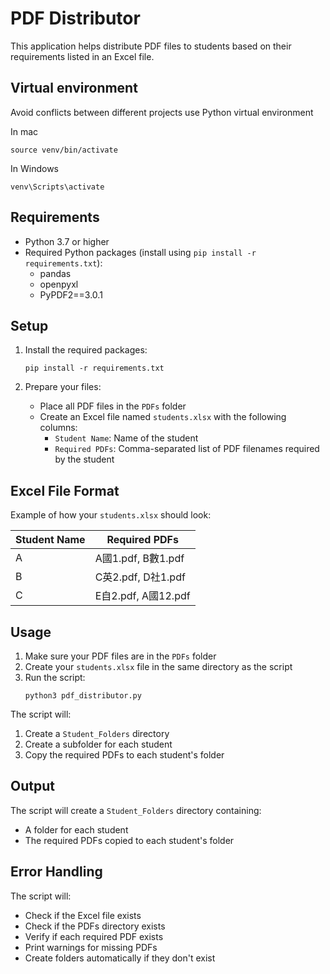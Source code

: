 # PDF Distributor

This application helps distribute PDF files to students based on their requirements listed in an Excel file.

## Virtual environment

Avoid conflicts between different projects use Python virtual environment

In mac 
```
source venv/bin/activate
```

In Windows
```
venv\Scripts\activate
```

## Requirements

- Python 3.7 or higher
- Required Python packages (install using `pip install -r requirements.txt`):
  - pandas        
  - openpyxl
  - PyPDF2==3.0.1 

## Setup

1. Install the required packages:
   ```
   pip install -r requirements.txt
   ```

2. Prepare your files:
   - Place all PDF files in the `PDFs` folder
   - Create an Excel file named `students.xlsx` with the following columns:
     - `Student Name`: Name of the student
     - `Required PDFs`: Comma-separated list of PDF filenames required by the student

## Excel File Format

Example of how your `students.xlsx` should look:

| Student Name | Required PDFs |
|-------------|---------------|
| A           | A國1.pdf, B數1.pdf |
| B           | C英2.pdf, D社1.pdf |
| C           | E自2.pdf, A國12.pdf |

## Usage

1. Make sure your PDF files are in the `PDFs` folder
2. Create your `students.xlsx` file in the same directory as the script
3. Run the script:
   ```
   python3 pdf_distributor.py
   ```

The script will:
1. Create a `Student_Folders` directory
2. Create a subfolder for each student
3. Copy the required PDFs to each student's folder

## Output

The script will create a `Student_Folders` directory containing:
- A folder for each student
- The required PDFs copied to each student's folder

## Error Handling

The script will:
- Check if the Excel file exists
- Check if the PDFs directory exists
- Verify if each required PDF exists
- Print warnings for missing PDFs
- Create folders automatically if they don't exist 